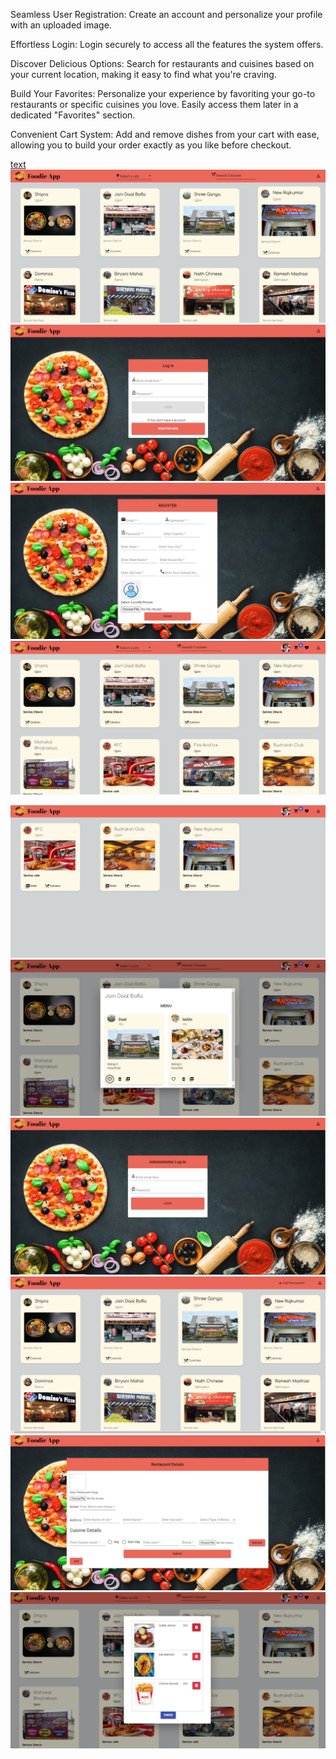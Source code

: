Seamless User Registration: Create an account and personalize your profile with an uploaded image.


Effortless Login: Login securely to access all the features the system offers.


Discover Delicious Options: Search for restaurants and cuisines based on your current location, making it easy to find what you're craving.


Build Your Favorites: Personalize your experience by favoriting your go-to restaurants or specific cuisines you love. Easily access them later in a dedicated "Favorites" section.


Convenient Cart System: Add and remove dishes from your cart with ease, allowing you to build your order exactly as you like before checkout.

[text](Screenshots) ![text](Screenshots/1.jpeg) ![text](Screenshots/2.jpeg) ![text](Screenshots/3.jpeg) ![text](Screenshots/4.jpeg)

![alt text](Screenshots/5.jpeg) ![alt text](Screenshots/6.jpeg) ![alt text](Screenshots/7.jpeg) ![alt text](Screenshots/8.jpeg) ![alt text](Screenshots/9.jpeg) ![alt text](Screenshots/cart.jpeg)